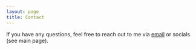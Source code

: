 ```yaml
---
layout: page
title: Contact
---
```


If you have any questions, feel free to reach out to me via [email](mailto:alexpakalniskis3@gmail.com) or socials (see main page).
